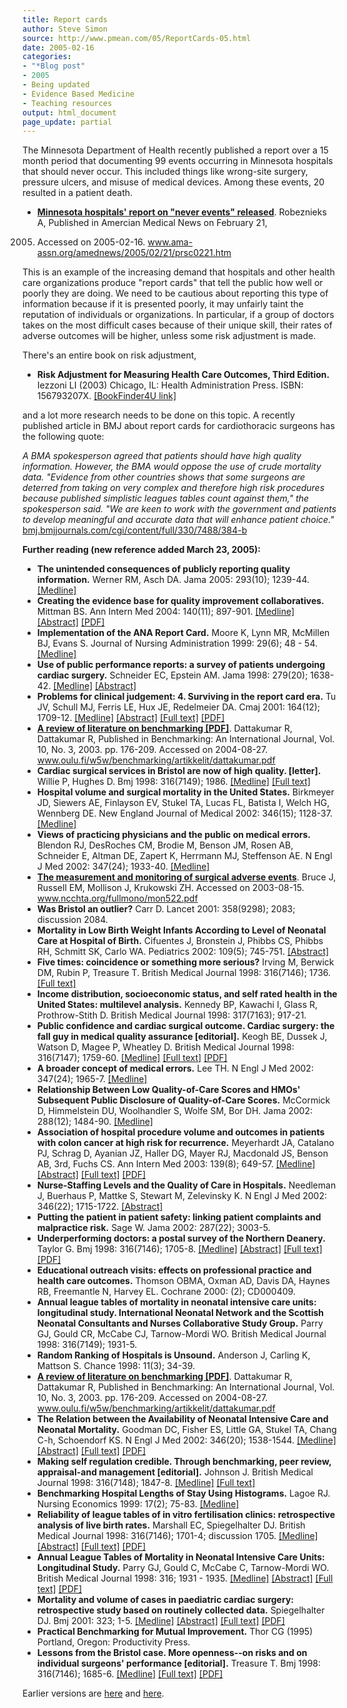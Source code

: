 ```yaml
---
title: Report cards
author: Steve Simon
source: http://www.pmean.com/05/ReportCards-05.html
date: 2005-02-16
categories:
- "*Blog post"
- 2005
- Being updated
- Evidence Based Medicine
- Teaching resources
output: html_document
page_update: partial
---
```

The Minnesota Department of Health recently published a report over a 15
month period that documenting 99 events occurring in Minnesota hospitals
that should never occur. This included things like wrong-site surgery,
pressure ulcers, and misuse of medical devices. Among these events, 20
resulted in a patient death.

- **[Minnesota hospitals' report on "never events"
released](http://www.ama-assn.org/amednews/2005/02/21/prsc0221.htm%20)**.
Robeznieks A, Published in Amercian Medical News on February 21,
2005. Accessed on 2005-02-16.
www.ama-assn.org/amednews/2005/02/21/prsc0221.htm

This is an example of the increasing demand that hospitals and other
health care organizations produce "report cards" that tell the public
how well or poorly they are doing. We need to be cautious about
reporting this type of information because if it is presented poorly, it
may unfairly taint the reputation of individuals or organizations. In
particular, if a group of doctors takes on the most difficult cases
because of their unique skill, their rates of adverse outcomes will be
higher, unless some risk adjustment is made.

There's an entire book on risk adjustment,

- **Risk Adjustment for Measuring Health Care Outcomes, Third
Edition.** Iezzoni LI (2003) Chicago, IL: Health Administration
Press. ISBN: 156793207X. [\[BookFinder4U
link\]](http://www.bookfinder4u.com/detail/156793207X.html)

and a lot more research needs to be done on this topic. A recently
published article in BMJ about report cards for cardiothoracic surgeons
has the following quote:

*A BMA spokesperson agreed that patients should have high quality
information. However, the BMA would oppose the use of crude mortality
data. "Evidence from other countries shows that some surgeons are
deterred from taking on very complex and therefore high risk
procedures because published simplistic leagues tables count against
them," the spokesperson said. "We are keen to work with the
government and patients to develop meaningful and accurate data that
will enhance patient choice."*
[bmj.bmjjournals.com/cgi/content/full/330/7488/384-b](http://bmj.bmjjournals.com/cgi/content/full/330/7488/384-b)

**Further reading (new reference added March 23, 2005):**

- **The unintended consequences of publicly reporting quality
information.** Werner RM, Asch DA. Jama 2005: 293(10); 1239-44.
[\[Medline\]](http://www.ncbi.nlm.nih.gov/entrez/query.fcgi?cmd=Retrieve&db=PubMed&list_uids=15755946&dopt=Abstract)
- **Creating the evidence base for quality improvement
collaboratives.** Mittman BS. Ann Intern Med 2004: 140(11); 897-901.
[\[Medline\]](http://www.ncbi.nlm.nih.gov/entrez/query.fcgi?cmd=Retrieve&db=PubMed&list_uids=15172904&dopt=Abstract)
[\[Abstract\]](http://www.annals.org/cgi/content/abstract/140/11/897)
[\[PDF\]](http://www.annals.org/cgi/reprint/140/11/897.pdf)
- **Implementation of the ANA Report Card.** Moore K, Lynn MR,
McMillen BJ, Evans S. Journal of Nursing Administration 1999: 29(6);
48 - 54.
[\[Medline\]](http://www.ncbi.nlm.nih.gov/entrez/query.fcgi?cmd=Retrieve&db=PubMed&list_uids=10377925&dopt=Abstract)
- **Use of public performance reports: a survey of patients undergoing
cardiac surgery.** Schneider EC, Epstein AM. Jama 1998: 279(20);
1638-42.
[\[Medline\]](http://www.ncbi.nlm.nih.gov/entrez/query.fcgi?cmd=Retrieve&db=PubMed&list_uids=9613914&dopt=Abstract)
[\[Abstract\]](http://jama.ama-assn.org/cgi/content/abstract/279/20/1638)
- **Problems for clinical judgement: 4. Surviving in the report card
era.** Tu JV, Schull MJ, Ferris LE, Hux JE, Redelmeier DA. Cmaj
2001: 164(12); 1709-12.
[\[Medline\]](http://www.ncbi.nlm.nih.gov/entrez/query.fcgi?cmd=Retrieve&db=PubMed&list_uids=11450215&dopt=Abstract)
[\[Abstract\]](http://www.cmaj.ca/cgi/content/abstract/164/12/1709)
[\[Full text\]](http://www.cmaj.ca/cgi/content/full/164/12/1709)
[\[PDF\]](http://www.cmaj.ca/cgi/reprint/164/12/1709.pdf)
- **[A review of literature on benchmarking
\[PDF\]](http://http://www.oulu.fi/w5w/benchmarking/artikkelit/dattakumar.pdf%20)**.
Dattakumar R, Dattakumar R, Published in Benchmarking: An
International Journal, Vol. 10, No. 3, 2003. pp. 176-209. Accessed
on 2004-08-27.
www.oulu.fi/w5w/benchmarking/artikkelit/dattakumar.pdf
- **Cardiac surgical services in Bristol are now of high quality.
\[letter\].** Willie P, Hughes D. Bmj 1998: 316(7149); 1986.
[\[Medline\]](http://www.ncbi.nlm.nih.gov/entrez/query.fcgi?cmd=Retrieve&db=PubMed&list_uids=9641960&dopt=Abstract)
[\[Full
text\]](http://bmj.bmjjournals.com/cgi/content/short/316/7149/1986)
- **Hospital volume and surgical mortality in the United States.**
Birkmeyer JD, Siewers AE, Finlayson EV, Stukel TA, Lucas FL, Batista
I, Welch HG, Wennberg DE. New England Journal of Medical 2002:
346(15); 1128-37.
[\[Medline\]](http://www.ncbi.nlm.nih.gov/entrez/query.fcgi?cmd=Retrieve&db=PubMed&list_uids=11948273&dopt=Abstract)
- **Views of practicing physicians and the public on medical errors.**
Blendon RJ, DesRoches CM, Brodie M, Benson JM, Rosen AB, Schneider
E, Altman DE, Zapert K, Herrmann MJ, Steffenson AE. N Engl J Med
2002: 347(24); 1933-40.
[\[Medline\]](http://www.ncbi.nlm.nih.gov/entrez/query.fcgi?cmd=Retrieve&db=PubMed&list_uids=12477944&dopt=Abstract)
- **[The measurement and monitoring of surgical adverse
events](http://www.ncchta.org/fullmono/mon522.pdf%20)**. Bruce J,
Russell EM, Mollison J, Krukowski ZH. Accessed on 2003-08-15.
www.ncchta.org/fullmono/mon522.pdf
- **Was Bristol an outlier?** Carr D. Lancet 2001: 358(9298); 2083;
discussion 2084.
- **Mortality in Low Birth Weight Infants According to Level of
Neonatal Care at Hospital of Birth.** Cifuentes J, Bronstein J,
Phibbs CS, Phibbs RH, Schmitt SK, Carlo WA. Pediatrics 2002: 109(5);
745-751.
[\[Abstract\]](http://www.pediatrics.org/cgi/content/abstract/109/5/745)
- **Five times: coincidence or something more serious?** Irving M,
Berwick DM, Rubin P, Treasure T. British Medical Journal 1998:
316(7146); 1736. [\[Full
text\]](http://bmj.com/cgi/content/full/316/7146/1736)
- **Income distribution, socioeconomic status, and self rated health
in the United States: multilevel analysis.** Kennedy BP, Kawachi I,
Glass R, Prothrow-Stith D. British Medical Journal 1998: 317(7163);
917-21.
- **Public confidence and cardiac surgical outcome. Cardiac surgery:
the fall guy in medical quality assurance \[editorial\].** Keogh BE,
Dussek J, Watson D, Magee P, Wheatley D. British Medical Journal
1998: 316(7147); 1759-60.
[\[Medline\]](http://www.ncbi.nlm.nih.gov/entrez/query.fcgi?cmd=Retrieve&db=PubMed&list_uids=9624057&dopt=Abstract)
[\[Full
text\]](http://bmj.bmjjournals.com/cgi/content/full/316/7147/1759)
[\[PDF\]](http://bmj.bmjjournals.com/cgi/reprint/316/7147/1759.pdf)
- **A broader concept of medical errors.** Lee TH. N Engl J Med 2002:
347(24); 1965-7.
[\[Medline\]](http://www.ncbi.nlm.nih.gov/entrez/query.fcgi?cmd=Retrieve&db=PubMed&list_uids=12477949&dopt=Abstract)
- **Relationship Between Low Quality-of-Care Scores and HMOs'
Subsequent Public Disclosure of Quality-of-Care Scores.** McCormick
D, Himmelstein DU, Woolhandler S, Wolfe SM, Bor DH. Jama 2002:
288(12); 1484-90.
[\[Medline\]](http://www.ncbi.nlm.nih.gov/entrez/query.fcgi?cmd=Retrieve&db=PubMed&list_uids=12243635&dopt=Abstract)
- **Association of hospital procedure volume and outcomes in patients
with colon cancer at high risk for recurrence.** Meyerhardt JA,
Catalano PJ, Schrag D, Ayanian JZ, Haller DG, Mayer RJ, Macdonald
JS, Benson AB, 3rd, Fuchs CS. Ann Intern Med 2003: 139(8); 649-57.
[\[Medline\]](http://www.ncbi.nlm.nih.gov/entrez/query.fcgi?cmd=Retrieve&db=PubMed&list_uids=14568853&dopt=Abstract)
[\[Abstract\]](http://www.annals.org/cgi/content/abstract/139/8/649)
[\[Full text\]](http://www.annals.org/cgi/content/full/139/8/649)
[\[PDF\]](http://www.annals.org/cgi/reprint/139/8/649.pdf)
- **Nurse-Staffing Levels and the Quality of Care in Hospitals.**
Needleman J, Buerhaus P, Mattke S, Stewart M, Zelevinsky K. N Engl J
Med 2002: 346(22); 1715-1722.
[\[Abstract\]](http://content.nejm.org/cgi/content/abstract/346/22/1715)
- **Putting the patient in patient safety: linking patient complaints
and malpractice risk.** Sage W. Jama 2002: 287(22); 3003-5.
- **Underperforming doctors: a postal survey of the Northern
Deanery.** Taylor G. Bmj 1998: 316(7146); 1705-8.
[\[Medline\]](http://www.ncbi.nlm.nih.gov/entrez/query.fcgi?cmd=Retrieve&db=PubMed&list_uids=9614017&dopt=Abstract)
[\[Abstract\]](http://bmj.com/cgi/content/abstract/316/7146/1705)
[\[Full text\]](http://bmj.com/cgi/content/full/316/7146/1705)
[\[PDF\]](http://bmj.com/cgi/reprint/316/7146/1705.pdf)
- **Educational outreach visits: effects on professional practice and
health care outcomes.** Thomson OBMA, Oxman AD, Davis DA, Haynes RB,
Freemantle N, Harvey EL. Cochrane 2000: (2); CD000409.
- **Annual league tables of mortality in neonatal intensive care
units: longitudinal study. International Neonatal Network and the
Scottish Neonatal Consultants and Nurses Collaborative Study
Group.** Parry GJ, Gould CR, McCabe CJ, Tarnow-Mordi WO. British
Medical Journal 1998: 316(7149); 1931-5.
- **Random Ranking of Hospitals is Unsound.** Anderson J, Carling K,
Mattson S. Chance 1998: 11(3); 34-39.
- **[A review of literature on benchmarking
\[PDF\]](http://http://www.oulu.fi/w5w/benchmarking/artikkelit/dattakumar.pdf%20)**.
Dattakumar R, Dattakumar R, Published in Benchmarking: An
International Journal, Vol. 10, No. 3, 2003. pp. 176-209. Accessed
on 2004-08-27.
www.oulu.fi/w5w/benchmarking/artikkelit/dattakumar.pdf
- **The Relation between the Availability of Neonatal Intensive Care
and Neonatal Mortality.** Goodman DC, Fisher ES, Little GA, Stukel
TA, Chang C-h, Schoendorf KS. N Engl J Med 2002: 346(20); 1538-1544.
[\[Medline\]](http://www.ncbi.nlm.nih.gov/entrez/query.fcgi?cmd=Retrieve&db=PubMed&list_uids=12015393&dopt=Abstract)
[\[Abstract\]](http://content.nejm.org/cgi/content/abstract/346/20/1538)
[\[Full
text\]](http://content.nejm.org/cgi/content/full/346/20/1538)
[\[PDF\]](http://content.nejm.org/cgi/reprint/346/20/1538.pdf)
- **Making self regulation credible. Through benchmarking, peer
review, appraisal-and management \[editorial\].** Johnson J. British
Medical Journal 1998: 316(7148); 1847-8.
[\[Medline\]](http://www.ncbi.nlm.nih.gov/entrez/query.fcgi?cmd=Retrieve&db=PubMed&list_uids=9632402&dopt=Abstract)
[\[Full
text\]](http://bmj.bmjjournals.com/cgi/content/full/316/7148/1847)
- **Benchmarking Hospital Lengths of Stay Using Histograms.** Lagoe
RJ. Nursing Economics 1999: 17(2); 75-83.
[\[Medline\]](http://www.ncbi.nlm.nih.gov/entrez/query.fcgi?cmd=Retrieve&db=PubMed&list_uids=10410025&dopt=Abstract)
- **Reliability of league tables of in vitro fertilisation clinics:
retrospective analysis of live birth rates.** Marshall EC,
Spiegelhalter DJ. British Medical Journal 1998: 316(7146); 1701-4;
discussion 1705.
[\[Medline\]](http://www.ncbi.nlm.nih.gov/entrez/query.fcgi?cmd=Retrieve&db=PubMed&list_uids=9614016&dopt=Abstract)
[\[Abstract\]](http://bmj.bmjjournals.com/cgi/content/abstract/316/7146/1701)
[\[Full
text\]](http://bmj.bmjjournals.com/cgi/content/full/316/7146/1701)
[\[PDF\]](http://bmj.bmjjournals.com/cgi/reprint/316/7146/1701.pdf)
- **Annual League Tables of Mortality in Neonatal Intensive Care
Units: Longitudinal Study.** Parry GJ, Gould C, McCabe C,
Tarnow-Mordi WO. British Medical Journal 1998: 316; 1931 - 1935.
[\[Medline\]](http://www.ncbi.nlm.nih.gov/entrez/query.fcgi?cmd=Retrieve&db=PubMed&list_uids=9641927&dopt=Abstract)
[\[Abstract\]](http://bmj.bmjjournals.com/cgi/content/abstract/316/7149/1931)
[\[Full
text\]](http://bmj.bmjjournals.com/cgi/content/full/316/7149/1931)
[\[PDF\]](http://bmj.bmjjournals.com/cgi/reprint/316/7149/1931)
- **Mortality and volume of cases in paediatric cardiac surgery:
retrospective study based on routinely collected data.**
Spiegelhalter DJ. Bmj 2001: 323; 1-5.
[\[Medline\]](http://www.ncbi.nlm.nih.gov/entrez/query.fcgi?cmd=Retrieve&db=PubMed&list_uids=11823355&dopt=Abstract)
[\[Abstract\]](http://bmj.bmjjournals.com/cgi/content/abstract/324/7332/261)
[\[Full
text\]](http://bmj.bmjjournals.com/cgi/content/full/324/7332/261)
[\[PDF\]](http://bmj.bmjjournals.com/cgi/reprint/324/7332/261.pdf)
- **Practical Benchmarking for Mutual Improvement.** Thor CG (1995)
Portland, Oregon: Productivity Press.
- **Lessons from the Bristol case. More openness\--on risks and on
individual surgeons' performance \[editorial\].** Treasure T. Bmj
1998: 316(7146); 1685-6.
[\[Medline\]](http://www.ncbi.nlm.nih.gov/entrez/query.fcgi?cmd=Retrieve&db=PubMed&list_uids=9614010&dopt=Abstract)
[\[Full
text\]](http://bmj.bmjjournals.com/cgi/content/full/316/7146/1685)
[\[PDF\]](http://bmj.bmjjournals.com/cgi/reprint/316/7146/1685.pdf)

Earlier versions are [here][sim1] and [here][sim2].

[sim1]: http://www.pmean.com/05/ReportCards.html
[sim2]: http://new.pmean.com/minnesota-report-cards/
